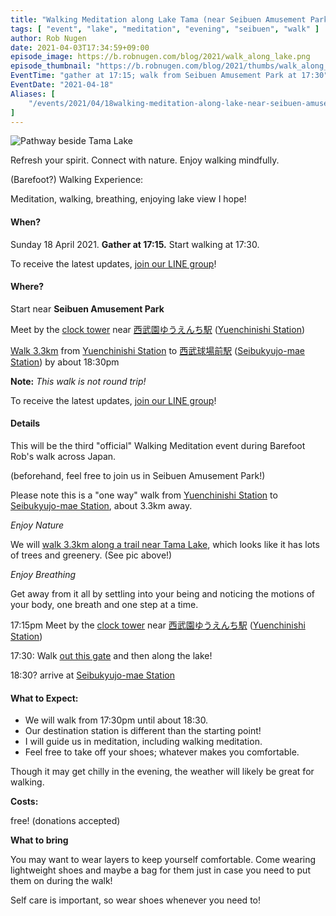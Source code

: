 ```yaml
---
title: "Walking Meditation along Lake Tama (near Seibuen Amusement Park)"
tags: [ "event", "lake", "meditation", "evening", "seibuen", "walk" ]
author: Rob Nugen
date: 2021-04-03T17:34:59+09:00
episode_image: https://b.robnugen.com/blog/2021/walk_along_lake.png
episode_thumbnail: "https://b.robnugen.com/blog/2021/thumbs/walk_along_lake.png"
EventTime: "gather at 17:15; walk from Seibuen Amusement Park at 17:30"
EventDate: "2021-04-18"
Aliases: [
    "/events/2021/04/18walking-meditation-along-lake-near-seibuen-amusement-park"
]
---
```


<img
src="https://b.robnugen.com/blog/2021/walk_along_lake.png"
alt="Pathway beside Tama Lake"
class="title" />

Refresh your spirit. Connect with nature.  Enjoy walking mindfully.

(Barefoot?) Walking Experience:

Meditation, walking, breathing, enjoying lake view I hope!

#### When?

Sunday 18 April 2021. **Gather at 17:15.** Start walking at 17:30.

To receive the latest updates, [join our LINE group](/contact/)!

#### Where?

Start near **Seibuen Amusement Park**

Meet by the
[clock tower](https://goo.gl/maps/FP3U2rAr4mJEkPk79)
near
[西武園ゆうえんち駅](https://goo.gl/maps/rdwjQrbXXEySLSyK8)
([Yuenchinishi Station](https://goo.gl/maps/rdwjQrbXXEySLSyK8))

[Walk 3.3km](https://goo.gl/maps/Ja43cGDHGxjMeWWV6)
from
[Yuenchinishi Station](https://goo.gl/maps/rdwjQrbXXEySLSyK8)
to
[西武球場前駅](https://goo.gl/maps/XfnuDS8i2bDs4khu6) ([Seibukyujo-mae Station](https://goo.gl/maps/XfnuDS8i2bDs4khu6))
by
about 18:30pm

**Note:** _This walk is not round trip!_

To receive the latest updates, [join our LINE group](/contact/)!

#### Details

This will be the
third
"official" Walking Meditation event during Barefoot Rob's walk across Japan.

(beforehand, feel free to join us in Seibuen Amusement Park!)

Please note this is a "one way" walk from
[Yuenchinishi Station](https://goo.gl/maps/rdwjQrbXXEySLSyK8)
to
[Seibukyujo-mae Station](https://goo.gl/maps/XfnuDS8i2bDs4khu6),
about
3.3km
away.

*Enjoy Nature*

We will [walk 3.3km along a trail near Tama Lake](https://goo.gl/maps/Ja43cGDHGxjMeWWV6), which looks like it has lots of trees and greenery.  (See pic above!)

*Enjoy Breathing*

Get away from it all by settling into your being and noticing the
motions of your body, one breath and one step at a time.

17:15pm Meet by the [clock tower](https://goo.gl/maps/FP3U2rAr4mJEkPk79)
near
[西武園ゆうえんち駅](https://goo.gl/maps/rdwjQrbXXEySLSyK8)
([Yuenchinishi Station](https://goo.gl/maps/rdwjQrbXXEySLSyK8))

17:30: Walk [out this gate](https://goo.gl/maps/x8D8Sf2hPPF7DcoB9) and then along the lake!

18:30? arrive at [Seibukyujo-mae Station](https://goo.gl/maps/XfnuDS8i2bDs4khu6)

#### What to Expect:

* We will walk from 17:30pm until about 18:30.
* Our destination station is different than the starting point!
* I will guide us in meditation, including walking meditation.
* Feel free to take off your shoes; whatever makes you comfortable.

Though it may get chilly in the evening, the weather will likely be great for walking.

**Costs:**

free! (donations accepted)

**What to bring**

You may want to wear layers to keep yourself
comfortable.  Come wearing lightweight shoes and maybe a bag for them
just in case you need to put them on during the walk!

Self care is important, so wear shoes whenever you need to!
